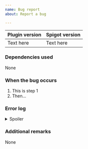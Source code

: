 ```yaml
---
name: Bug report
about: Report a bug

---
```

<!-- Plugin version is the version of SimpleSidebar you are using. -->
<!-- Spigot version is the version of Spigot you are using. -->
| Plugin version | Spigot version |
| :-- | :-- |
| Text here | Text here |

### Dependencies used
<!-- State the plugins you are using that SimpleSidebar depends on or uses here. -->
None

### When the bug occurs
<!-- State when the bug happends here. You can list them out in steps. -->
1. This is step 1
2. Then...

### Error log
<!-- Copy and paste the error log snippet to replace the text "Text here". -->
<!-- Make sure there is an empty line between the line with <summary> and ```.-->
<details>
  <summary>Spoiler</summary>
  
  ```
  Text here
  ```
</details>

### Additional remarks
<!-- Keep empty unless you have something else to say that is important -->
None

<!-- Comments will only be shown during editting. Make sure any of your information here is not commented (Grayed out) -->
